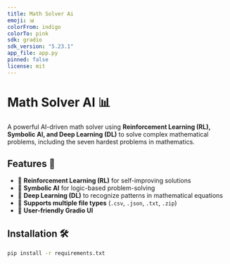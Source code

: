 ```yaml
---
title: Math Solver Ai
emoji: 📊
colorFrom: indigo
colorTo: pink
sdk: gradio
sdk_version: "5.23.1"
app_file: app.py
pinned: false
license: mit
---
```


# Math Solver AI 📊

A powerful AI-driven math solver using **Reinforcement Learning (RL), Symbolic AI, and Deep Learning (DL)** to solve complex mathematical problems, including the seven hardest problems in mathematics.

## Features 🚀

- 🧠 **Reinforcement Learning (RL)** for self-improving solutions  
- 🤖 **Symbolic AI** for logic-based problem-solving  
- 🔢 **Deep Learning (DL)** to recognize patterns in mathematical equations  
- 📁 **Supports multiple file types** (`.csv`, `.json`, `.txt`, `.zip`)  
- 🎨 **User-friendly Gradio UI**  

## Installation 🛠️

```bash
pip install -r requirements.txt
